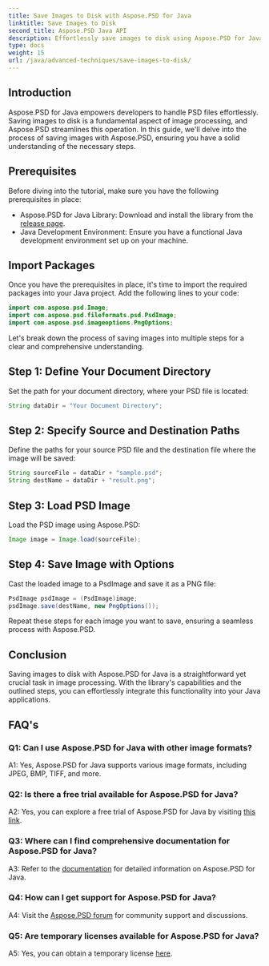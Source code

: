 ```yaml
---
title: Save Images to Disk with Aspose.PSD for Java
linktitle: Save Images to Disk
second_title: Aspose.PSD Java API
description: Effortlessly save images to disk using Aspose.PSD for Java. A powerful Java library for PSD file manipulation.
type: docs
weight: 15
url: /java/advanced-techniques/save-images-to-disk/
---
```

## Introduction

Aspose.PSD for Java empowers developers to handle PSD files effortlessly. Saving images to disk is a fundamental aspect of image processing, and Aspose.PSD streamlines this operation. In this guide, we'll delve into the process of saving images with Aspose.PSD, ensuring you have a solid understanding of the necessary steps.

## Prerequisites

Before diving into the tutorial, make sure you have the following prerequisites in place:

- Aspose.PSD for Java Library: Download and install the library from the [release page](https://releases.aspose.com/psd/java/).
- Java Development Environment: Ensure you have a functional Java development environment set up on your machine.

## Import Packages

Once you have the prerequisites in place, it's time to import the required packages into your Java project. Add the following lines to your code:

```java
import com.aspose.psd.Image;
import com.aspose.psd.fileformats.psd.PsdImage;
import com.aspose.psd.imageoptions.PngOptions;
```

Let's break down the process of saving images into multiple steps for a clear and comprehensive understanding.

## Step 1: Define Your Document Directory

Set the path for your document directory, where your PSD file is located:

```java
String dataDir = "Your Document Directory";
```

## Step 2: Specify Source and Destination Paths

Define the paths for your source PSD file and the destination file where the image will be saved:

```java
String sourceFile = dataDir + "sample.psd";
String destName = dataDir + "result.png";
```

## Step 3: Load PSD Image

Load the PSD image using Aspose.PSD:

```java
Image image = Image.load(sourceFile);
```

## Step 4: Save Image with Options

Cast the loaded image to a PsdImage and save it as a PNG file:

```java
PsdImage psdImage = (PsdImage)image;
psdImage.save(destName, new PngOptions());
```

Repeat these steps for each image you want to save, ensuring a seamless process with Aspose.PSD.

## Conclusion

Saving images to disk with Aspose.PSD for Java is a straightforward yet crucial task in image processing. With the library's capabilities and the outlined steps, you can effortlessly integrate this functionality into your Java applications.

## FAQ's

### Q1: Can I use Aspose.PSD for Java with other image formats?

A1: Yes, Aspose.PSD for Java supports various image formats, including JPEG, BMP, TIFF, and more.

### Q2: Is there a free trial available for Aspose.PSD for Java?

A2: Yes, you can explore a free trial of Aspose.PSD for Java by visiting [this link](https://releases.aspose.com/).

### Q3: Where can I find comprehensive documentation for Aspose.PSD for Java?

A3: Refer to the [documentation](https://reference.aspose.com/psd/java/) for detailed information on Aspose.PSD for Java.

### Q4: How can I get support for Aspose.PSD for Java?

A4: Visit the [Aspose.PSD forum](https://forum.aspose.com/c/psd/34) for community support and discussions.

### Q5: Are temporary licenses available for Aspose.PSD for Java?

A5: Yes, you can obtain a temporary license [here](https://purchase.aspose.com/temporary-license/).
